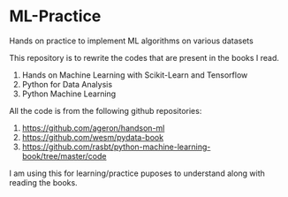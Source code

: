 # ML-Practice
Hands on practice to implement ML algorithms on various datasets

This repository is to rewrite the codes that are present in the books I read.

1. Hands on Machine Learning with Scikit-Learn and Tensorflow
2. Python for Data Analysis
3. Python Machine Learning

All the code is from the following github repositories:
1. https://github.com/ageron/handson-ml
2. https://github.com/wesm/pydata-book
3. https://github.com/rasbt/python-machine-learning-book/tree/master/code

I am using this for learning/practice puposes to understand along with reading the books.
